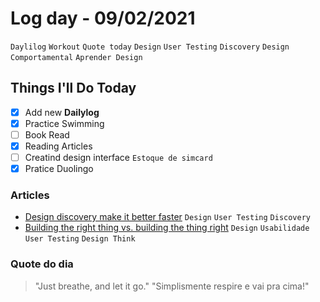 # Log day - 09/02/2021

`Daylilog` `Workout` `Quote today` `Design` `User Testing` `Discovery` `Design Comportamental` `Aprender Design`

## Things I'll Do Today

- [x] Add new **Dailylog**
- [x] Practice Swimming
- [ ] Book Read
- [x] Reading Articles
- [ ] Creatind design interface `Estoque de simcard`
- [X] Pratice Duolingo

### Articles

- [Design discovery make it better faster](https://liferay.design/articles/2020/design-discovery-make-it-better-faster/) `Design` `User Testing` `Discovery`
- [Building the right thing vs. building the thing right](http://radar.oreilly.com/2014/02/building-the-right-thing-vs-building-the-thing-right.html) `Design` `Usabilidade` `User Testing` `Design Think`

### Quote do dia

> "Just breathe, and let it go."
> "Simplismente respire e vai pra cima!"
